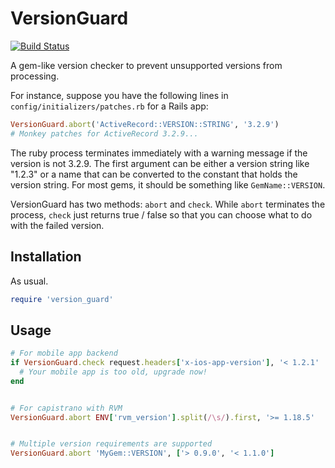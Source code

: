 # VersionGuard

[![Build Status](https://travis-ci.org/kenn/version_guard.png)](https://travis-ci.org/kenn/version_guard)

A gem-like version checker to prevent unsupported versions from processing.

For instance, suppose you have the following lines in `config/initializers/patches.rb` for a Rails app:

```ruby
VersionGuard.abort('ActiveRecord::VERSION::STRING', '3.2.9')
# Monkey patches for ActiveRecord 3.2.9...
```

The ruby process terminates immediately with a warning message if the version is not 3.2.9. The first argument can be either a version string like "1.2.3" or a name that can be converted to the constant that holds the version string. For most gems, it should be something like `GemName::VERSION`.

VersionGuard has two methods: `abort` and `check`. While `abort` terminates the process, `check` just returns true / false so that you can choose what to do with the failed version.

## Installation

As usual.

```ruby
require 'version_guard'
```

## Usage

```ruby
# For mobile app backend
if VersionGuard.check request.headers['x-ios-app-version'], '< 1.2.1'
  # Your mobile app is too old, upgrade now!
end


# For capistrano with RVM
VersionGuard.abort ENV['rvm_version'].split(/\s/).first, '>= 1.18.5'


# Multiple version requirements are supported
VersionGuard.abort 'MyGem::VERSION', ['> 0.9.0', '< 1.1.0']
```
